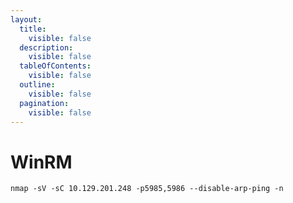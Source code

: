 ```yaml
---
layout:
  title:
    visible: false
  description:
    visible: false
  tableOfContents:
    visible: false
  outline:
    visible: false
  pagination:
    visible: false
---
```


# WinRM



```
nmap -sV -sC 10.129.201.248 -p5985,5986 --disable-arp-ping -n
```
